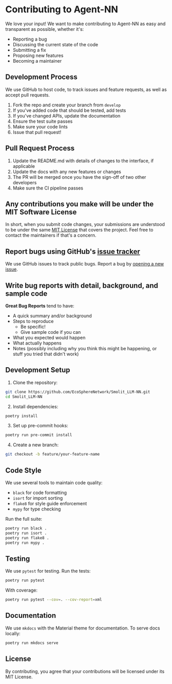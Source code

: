 # Contributing to Agent-NN

We love your input! We want to make contributing to Agent-NN as easy and transparent as possible, whether it's:

- Reporting a bug
- Discussing the current state of the code
- Submitting a fix
- Proposing new features
- Becoming a maintainer

## Development Process

We use GitHub to host code, to track issues and feature requests, as well as accept pull requests.

1. Fork the repo and create your branch from `develop`
2. If you've added code that should be tested, add tests
3. If you've changed APIs, update the documentation
4. Ensure the test suite passes
5. Make sure your code lints
6. Issue that pull request!

## Pull Request Process

1. Update the README.md with details of changes to the interface, if applicable
2. Update the docs with any new features or changes
3. The PR will be merged once you have the sign-off of two other developers
4. Make sure the CI pipeline passes

## Any contributions you make will be under the MIT Software License

In short, when you submit code changes, your submissions are understood to be under the same [MIT License](http://choosealicense.com/licenses/mit/) that covers the project. Feel free to contact the maintainers if that's a concern.

## Report bugs using GitHub's [issue tracker](https://github.com/EcoSphereNetwork/Smolit_LLM-NN/issues)

We use GitHub issues to track public bugs. Report a bug by [opening a new issue](https://github.com/EcoSphereNetwork/Smolit_LLM-NN/issues/new).

## Write bug reports with detail, background, and sample code

**Great Bug Reports** tend to have:

- A quick summary and/or background
- Steps to reproduce
  - Be specific!
  - Give sample code if you can
- What you expected would happen
- What actually happens
- Notes (possibly including why you think this might be happening, or stuff you tried that didn't work)

## Development Setup

1. Clone the repository:
```bash
git clone https://github.com/EcoSphereNetwork/Smolit_LLM-NN.git
cd Smolit_LLM-NN
```

2. Install dependencies:
```bash
poetry install
```

3. Set up pre-commit hooks:
```bash
poetry run pre-commit install
```

4. Create a new branch:
```bash
git checkout -b feature/your-feature-name
```

## Code Style

We use several tools to maintain code quality:

- `black` for code formatting
- `isort` for import sorting
- `flake8` for style guide enforcement
- `mypy` for type checking

Run the full suite:
```bash
poetry run black .
poetry run isort .
poetry run flake8 .
poetry run mypy .
```

## Testing

We use `pytest` for testing. Run the tests:
```bash
poetry run pytest
```

With coverage:
```bash
poetry run pytest --cov=. --cov-report=xml
```

## Documentation

We use `mkdocs` with the Material theme for documentation. To serve docs locally:
```bash
poetry run mkdocs serve
```

## License

By contributing, you agree that your contributions will be licensed under its MIT License.
